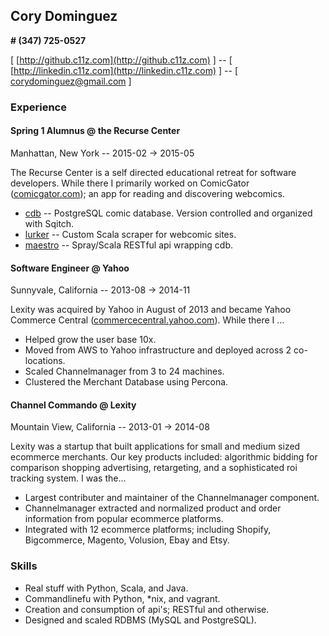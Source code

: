 ## Cory Dominguez
**\# (347) 725-0527** 

[ [http://github.c11z.com](http://github.c11z.com) ] -- [ [http://linkedin.c11z.com](http://linkedin.c11z.com) ] -- [ corydominguez@gmail.com ]
### Experience 
#### Spring 1 Alumnus @ the Recurse Center
Manhattan, New York -- 2015-02 -> 2015-05

The Recurse Center is a self directed educational retreat for software developers. While there I primarily worked on ComicGator ([comicgator.com](http://comicgator.com)); an app for reading and discovering webcomics. 

* [cdb](https://github.com/comicgator/cdb) -- PostgreSQL comic database. Version controlled and organized with Sqitch.
* [lurker](https://github.com/comicgator/lurker) -- Custom Scala scraper for webcomic sites. 
* [maestro](https://github.com/comicgator/maestro) -- Spray/Scala RESTful api wrapping cdb. 

#### Software Engineer @ Yahoo
Sunnyvale, California -- 2013-08 -> 2014-11

Lexity was acquired by Yahoo in August of 2013 and became Yahoo Commerce Central ([commercecentral.yahoo.com](https://commercecentral.yahoo.com/)). While there I ...

* Helped grow the user base 10x.
* Moved from AWS to Yahoo infrastructure and deployed across 2 co-locations.
* Scaled Channelmanager from 3 to 24 machines.
* Clustered the Merchant Database using Percona.

#### Channel Commando @ Lexity
Mountain View, California -- 2013-01 -> 2014-08

Lexity was a startup that built applications for small and medium sized ecommerce merchants. Our key products included: algorithmic bidding for comparison shopping advertising, retargeting, and a sophisticated roi tracking system. I was the...

* Largest contributer and maintainer of the Channelmanager component.
* Channelmanager extracted and normalized product and order information from popular ecommerce platforms.
* Integrated with 12 ecommerce platforms; including Shopify, Bigcommerce, Magento, Volusion, Ebay and Etsy.

### Skills

* Real stuff with Python, Scala, and Java.
* Commandlinefu with Python, *nix, and vagrant.
* Creation and consumption of api's; RESTful and otherwise.
* Designed and scaled RDBMS (MySQL and PostgreSQL).
